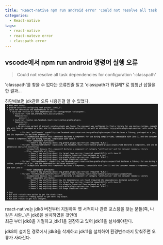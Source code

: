 ```yaml
---
title: "React-native npm run android error 'Could not resolve all task dependencies for configuration ':classpath' "
categories:
  - React-native
tags:
  - react-native
  - react-nateve error 
  - classpath error
---
```



## vscode에서 npm run android 명령어 실행 오류

> Could not resolve all task dependencies for configuration ':classpath' 

'classpath'를 찾을 수 없다는 오류인줄 알고 'classpath가 뭐길래?'로 엄청난 삽질을 한 결과...

하단에보면 jdk관련 오류 내용인걸 알 수 있었다. 
![set define on](/assets/images/vscode_npm_run_android_error_jdk.png)

react-native는 jdk8 버전부터 지원하여 옛 서적이나 관련 포스팅을 찾는 분들(즉, 나같은 사람..)은 jdk8을 설치하였을 것인데  
최근 부터 jdk8을 거절하고 jdk11을 권장하고 있어 jdk11을 설치해야한다.

jdk8이 설치된 경로에서 jdk8을 삭제하고 jdk11을 설치하여 환경변수까지 맞춰주면 오류가 사라진다.

